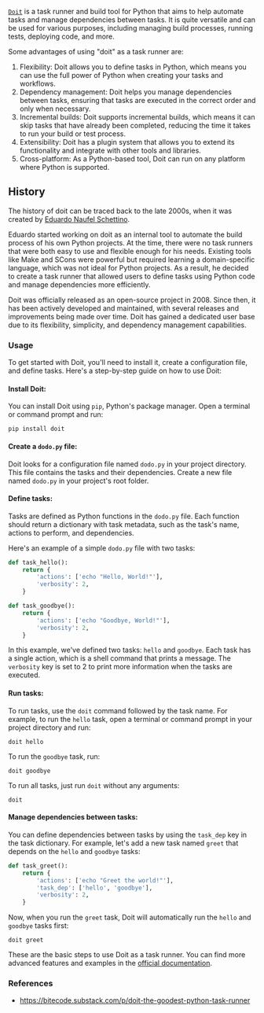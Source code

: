 
[`Doit`](https://pydoit.org/) is a task runner and build tool for Python that aims to help automate tasks and manage dependencies between tasks. It is quite versatile and can be used for various purposes, including managing build processes, running tests, deploying code, and more.

Some advantages of using "doit" as a task runner are:

1.  Flexibility: Doit allows you to define tasks in Python, which means you can use the full power of Python when creating your tasks and workflows.
2.  Dependency management: Doit helps you manage dependencies between tasks, ensuring that tasks are executed in the correct order and only when necessary.
3.  Incremental builds: Doit supports incremental builds, which means it can skip tasks that have already been completed, reducing the time it takes to run your build or test process.
4.  Extensibility: Doit has a plugin system that allows you to extend its functionality and integrate with other tools and libraries.
5.  Cross-platform: As a Python-based tool, Doit can run on any platform where Python is supported.

## History

The history of doit can be traced back to the late 2000s, when it was created by [Eduardo Naufel Schettino](https://github.com/schettino72).

Eduardo started working on doit as an internal tool to automate the build process of his own Python projects. At the time, there were no task runners that were both easy to use and flexible enough for his needs. Existing tools like Make and SCons were powerful but required learning a domain-specific language, which was not ideal for Python projects. As a result, he decided to create a task runner that allowed users to define tasks using Python code and manage dependencies more efficiently.

Doit was officially released as an open-source project in 2008. Since then, it has been actively developed and maintained, with several releases and improvements being made over time. Doit has gained a dedicated user base due to its flexibility, simplicity, and dependency management capabilities.

### Usage

To get started with Doit, you'll need to install it, create a configuration file, and define tasks. Here's a step-by-step guide on how to use Doit:

#### Install Doit:

You can install Doit using `pip`, Python's package manager. Open a terminal or command prompt and run:

```
pip install doit
```

#### Create a `dodo.py` file:

Doit looks for a configuration file named `dodo.py` in your project directory. This file contains the tasks and their dependencies. Create a new file named `dodo.py` in your project's root folder.

#### Define tasks:

Tasks are defined as Python functions in the `dodo.py` file. Each function should return a dictionary with task metadata, such as the task's name, actions to perform, and dependencies.

Here's an example of a simple `dodo.py` file with two tasks:

```python
def task_hello():
    return {
        'actions': ['echo "Hello, World!"'],
        'verbosity': 2,
    }

def task_goodbye():
    return {
        'actions': ['echo "Goodbye, World!"'],
        'verbosity': 2,
    }
```

In this example, we've defined two tasks: `hello` and `goodbye`. Each task has a single action, which is a shell command that prints a message. The `verbosity` key is set to 2 to print more information when the tasks are executed.

#### Run tasks:

To run tasks, use the `doit` command followed by the task name. For example, to run the `hello` task, open a terminal or command prompt in your project directory and run:

```
doit hello
```

To run the `goodbye` task, run:

```
doit goodbye
```

To run all tasks, just run `doit` without any arguments:

```
doit
```

#### Manage dependencies between tasks:

You can define dependencies between tasks by using the `task_dep` key in the task dictionary. For example, let's add a new task named `greet` that depends on the `hello` and `goodbye` tasks:

```python
def task_greet():
    return {
        'actions': ['echo "Greet the world!"'],
        'task_dep': ['hello', 'goodbye'],
        'verbosity': 2,
    }
```

Now, when you run the `greet` task, Doit will automatically run the `hello` and `goodbye` tasks first:

```
doit greet
```

These are the basic steps to use Doit as a task runner. You can find more advanced features and examples in the [official documentation](https://pydoit.org/contents.html).

### References

- https://bitecode.substack.com/p/doit-the-goodest-python-task-runner

<!-- Keywords -->

<!-- /Keywords -->
